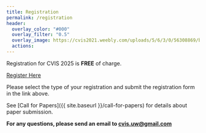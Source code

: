 ```yaml
---
title: Registration
permalink: /registration
header:
  overlay_color: "#000"
  overlay_filter: "0.5"
  overlay_image: https://cvis2021.weebly.com/uploads/5/6/3/0/56308869/background-images/236520036.jpg
  actions:
---
```


Registration for CVIS 2025 is **FREE** of charge.

<!-- <a href="https://www.ticketfi.com/event/5912/cvis2024" class="btn btn--primary btn--large align-center" target="_blank" >Register Here</a>  -->

<a href="#" onclick="alert('Registration is not open yet'); return false;" class="btn btn--primary btn--large align-center">Register Here</a> 

Please select the type of your registration and submit the registration form in the link above.

See [Call for Papers]({{ site.baseurl }}/call-for-papers) for details about paper submission. 


**For any questions, please send an email to [cvis.uw@gmail.com](mailto:cvis.uw@gmail.com)** 
